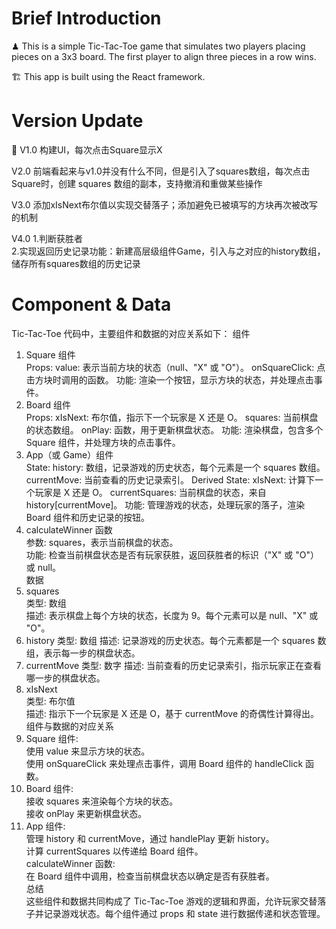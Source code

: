 # Brief Introduction
♟ This is a simple Tic-Tac-Toe game that simulates two players placing pieces on a 3x3 board. The first player to align three pieces in a row wins. 

🏗 This app is built using the React framework.

# Version Update
📂 V1.0 构建UI，每次点击Square显示X

   V2.0 前端看起来与v1.0并没有什么不同，但是引入了squares数组，每次点击Square时，创建 squares 数组的副本，支持撤消和重做某些操作

   V3.0 添加xIsNext布尔值以实现交替落子；添加避免已被填写的方块再次被改写的机制

   V4.0 1.判断获胜者  
        2.实现返回历史记录功能：新建高层级组件Game，引入与之对应的history数组，储存所有squares数组的历史记录

# Component & Data
Tic-Tac-Toe 代码中，主要组件和数据的对应关系如下：
组件
1. Square 组件  
   Props: 
   value: 表示当前方块的状态（null、"X" 或 "O"）。
   onSquareClick: 点击方块时调用的函数。
   功能: 渲染一个按钮，显示方块的状态，并处理点击事件。
2. Board 组件  
   Props:
   xIsNext: 布尔值，指示下一个玩家是 X 还是 O。
   squares: 当前棋盘的状态数组。
   onPlay: 函数，用于更新棋盘状态。
   功能: 渲染棋盘，包含多个 Square 组件，并处理方块的点击事件。
3. App（或 Game）组件  
   State:
   history: 数组，记录游戏的历史状态，每个元素是一个 squares 数组。
   currentMove: 当前查看的历史记录索引。
   Derived State:
   xIsNext: 计算下一个玩家是 X 还是 O。
   currentSquares: 当前棋盘的状态，来自 history[currentMove]。
   功能: 管理游戏的状态，处理玩家的落子，渲染 Board 组件和历史记录的按钮。
4. calculateWinner 函数  
   参数: squares，表示当前棋盘的状态。  
   功能: 检查当前棋盘状态是否有玩家获胜，返回获胜者的标识（"X" 或 "O"）或 null。    
数据  
1. squares  
   类型: 数组  
   描述: 表示棋盘上每个方块的状态，长度为 9。每个元素可以是 null、"X" 或 "O"。  
2. history
   类型: 数组
   描述: 记录游戏的历史状态。每个元素都是一个 squares 数组，表示每一步的棋盘状态。
3. currentMove
   类型: 数字
   描述: 当前查看的历史记录索引，指示玩家正在查看哪一步的棋盘状态。
4. xIsNext  
   类型: 布尔值    
   描述: 指示下一个玩家是 X 还是 O，基于 currentMove 的奇偶性计算得出。  
组件与数据的对应关系  
1. Square 组件:  
   使用 value 来显示方块的状态。  
   使用 onSquareClick 来处理点击事件，调用 Board 组件的 handleClick 函数。  
2. Board 组件:  
   接收 squares 来渲染每个方块的状态。  
   接收 onPlay 来更新棋盘状态。  
3. App 组件:  
   管理 history 和 currentMove，通过 handlePlay 更新 history。  
   计算 currentSquares 以传递给 Board 组件。  
   calculateWinner 函数:  
   在 Board 组件中调用，检查当前棋盘状态以确定是否有获胜者。  
总结  
这些组件和数据共同构成了 Tic-Tac-Toe 游戏的逻辑和界面，允许玩家交替落子并记录游戏状态。每个组件通过 props 和 state 进行数据传递和状态管理。